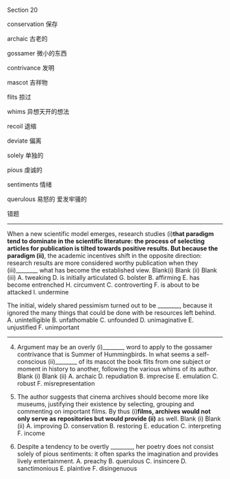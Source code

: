 Section 20

conservation	保存

archaic	古老的

gossamer	微小的东西

contrivance	发明

mascot	吉祥物

flits	掠过

whims	异想天开的想法

recoil	退缩

deviate	偏离

solely	单独的

pious	虔诚的

sentiments	情绪

querulous	易怒的 爱发牢骚的



错题

----

When a new scientific model emerges, research studies (i)________that paradigm tend to dominate in the scientific literature: the process of selecting articles for publication is tilted towards positive results. But because the paradigm (ii)________, the academic incentives
shift in the opposite direction: research results are more considered worthy publication when they (iii)________ what has become the established view.
Blank(i) Blank (ii) Blank (iii)
A. tweaking D. is initially articulated G. bolster
B. affirming E. has become entrenched H. circumvent
C. controverting F. is about to be attacked I. undermine



The initial, widely shared pessimism turned out to be ________, because it ignored the many things that could be done with be resources left behind.
A. unintelligible
B. unfathomable
C. unfounded
D. unimaginative
E. unjustified
F. unimportant

---

4. Argument may be an overly (i)________ word to apply to the gossamer contrivance that is Summer of Hummingbirds. In what seems a self-conscious (ii)________ of its mascot the book flits from one subject or moment in history to another, following the various whims of
  its author.
  Blank (i) Blank (ii)
  A. archaic D. repudiation
  B. imprecise E. emulation
  C. robust F. misrepresentation
  3. The author suggests that cinema archives should become more like museums, justifying their existence by selecting, grouping and commenting on important films. By thus (i)________films, archives would not only serve as repositories but would provide
  (ii)________ as well.
  Blank (i) Blank (ii)
  A. improving D. conservation
  B. restoring E. education
  C. interpreting F. income

9. Despite a tendency to be overtly ________, her poetry does not consist solely of pious sentiments: it often sparks the imagination and provides lively entertainment.
A. preachy
B. querulous
C. insincere
D. sanctimonious
E. plaintive
F. disingenuous